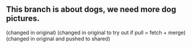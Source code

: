 ## This branch is about dogs, we need more dog pictures.
(changed in original)
(changed in original to try out if pull = fetch + merge)
(changed in original and pushed to shared)
